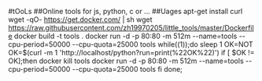 #tOoLs
##Online tools for js, python, c or ...
##Uages
apt-get install curl
wget -qO- https://get.docker.com/ | sh
wget https://raw.githubusercontent.com/zh19970205/little_tools/master/Dockerfile
docker build -t tools .
docker run -d -p 80:80 -m 512m --name=tools --cpu-period=50000 --cpu-quota=25000 tools
while((1));do
	sleep 1
	OK=NOT
	OK=$(curl -m 1 'http://localhost/python?run=print(%22OK%22)')
	if [ $OK != OK];then
		docker kill tools
		docker run -d -p 80:80 -m 512m --name=tools --cpu-period=50000 --cpu-quota=25000 tools
	fi
done;
